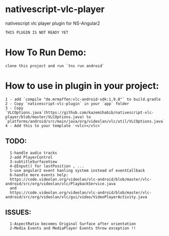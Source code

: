 # nativescript-vlc-player
nativescript vlc player plugin for NS-Angular2

`THIS PLUGIN IS NOT READY YET`
# How To Run Demo:
    clone this project and run `tns run android`
#  How to use in plugin in your project:
    1 - add `compile "de.mrmaffen:vlc-android-sdk:1.9.8"` to build.gradle
    2 - Copy `nativescript-vlc-plugin` in your `app` folder
    3 - Copy `VLCOptions.java`(https://github.com/kazemihabib/nativescript-vlc-player/blob/master/VLCOptions.java) to `platforms/android/src/main/java/org/videolan/vlc/util/VLCOptions.java`.
    4 - Add this to your template `<vlc></vlc>`


## TODO:
  ```
    1-handle audio tracks
    2-add PlayerControl
    3-subtitleSurfaceView
    4-@Input() for lastPosition , ...
    5-use angular2 event hanling system instead of eventCallback
    6-handle more events help:
    https://code.videolan.org/videolan/vlc-android/blob/master/vlc-android/src/org/videolan/vlc/PlaybackService.java
    and
    https://code.videolan.org/videolan/vlc-android/blob/master/vlc-android/src/org/videolan/vlc/gui/video/VideoPlayerActivity.java
  ```


## ISSUES:
  ```
    1-AspectRatio becomes Original Surface after orientation
    2-Media Events and MediaPlayer Events throw exception !!

  ```
